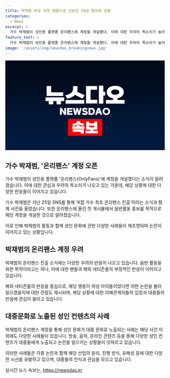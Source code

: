 ```yaml
---
title: 박재범 여성 속옷 맨몸으로 선보인 19금 행보에 당황
categories:
  - News
excerpt: >
  가수 박재범이 성인용 플랫폼 온리팬스에 계정을 개설했다. 이에 대한 우려의 목소리가 높아졌으며, 박재범은 이를 음반활동 홍보 목적으로 개설했다고 설명했다. 이 소식은 해외에서도 부정적인 반응을 얻었는데, 이는 성인문화가 유명 연예인을 통해 대중문화로 노출되며 재조명되는 사례들과 연관돼 있다. 이러한 사례들은 과거에도 있었으며, 유명 연예인들의 성인문화와의 연관이 논란을 일으킨 바 있다.
feature_text: >
  가수 박재범이 성인용 플랫폼 온리팬스에 계정을 개설했다. 이에 대한 우려의 목소리가 높아졌으며, 박재범은 이를 음반활동 홍보 목적으로 개설했다고 설명했다. 이 소식은 해외에서도 부정적인 반응을 얻었는데, 이는 성인문화가 유명 연예인을 통해 대중문화로 노출되며 재조명되는 사례들과 연관돼 있다. 이러한 사례들은 과거에도 있었으며, 유명 연예인들의 성인문화와의 연관이 논란을 일으킨 바 있다.
image: '/assets/img/newsdao_breakingnews.jpg'
---
```


<p><img src="/assets/img/newsdao_breakingnews.jpg" alt="pcversion 속보" /></p>

<h2 data-ke-size="size26">가수 박재범, '온리팬스' 계정 오픈</h2>

<p data-ke-size="size16">가수 박재범이 성인용 플랫폼 '온리팬스(OnlyFans)'에 계정을 개설했다는 소식이 알려졌습니다. 이에 대한 관심과 우려의 목소리가 나오고 있는 가운데, 해당 상황에 대한 다양한 반응들이 이어지고 있습니다.</p>

<p data-ke-size="size16">가수 박재범은 지난 25일 SNS를 통해 'K팝 가수 최초 온리팬스 진출'이라는 소식과 함께 사진을 올렸습니다. 또한 온리팬스에 올린 첫 게시물에서 음반활동 홍보를 목적으로 해당 계정을 개설한 것으로 알려졌습니다.</p>

<p data-ke-size="size16">이로 인해 박재범의 활동과 함께 성인 문화에 관한 다양한 사례들이 재조명되며 논란이 이어지고 있는 상황입니다.</p>

<h2 data-ke-size="size26">박재범의 온리팬스 계정 우려</h2>

<p data-ke-size="size16">박재범의 온리팬스 진출 소식에는 다양한 우려의 반응이 나오고 있습니다. 음반 활동을 위한 목적이라고는 하나, 이에 대한 팬들과 해외 네티즌들의 부정적인 반응이 이어지고 있습니다.</p>

<p data-ke-size="size16">해외 네티즌들의 반응을 중심으로, 해당 행동이 여성 아이돌이었다면 어떤 논란을 불러일으켰을지에 대한 관점도 제시되며, 해당 상황에 대한 이해관계자들의 입장과 대중들의 반응에 관심이 쏠리고 있습니다.</p>

<h2 data-ke-size="size26">대중문화로 노출된 성인 컨텐츠의 사례</h2>

<p data-ke-size="size16">박재범의 온리팬스 계정을 통해 성인 문화가 대중 문화로 노출되는 사례는 해당 사건 이외에도 다양한 사례들이 있습니다. 방송, 음악, 온라인 콘텐츠 등을 통해 다양한 성인 컨텐츠가 대중들에게 노출되고 논란을 일으키는 상황들이 잇따르고 있습니다.</p>

<p data-ke-size="size16">이러한 사례들은 각종 논란과 함께 해당 산업의 윤리, 진행 방식, 유해성 등에 대한 다양한 시선을 유발하고 있으며, 대중들의 인식과 관심을 모으고 있습니다.</p>
실시간 뉴스 속보는, <a href="https://newsdao.kr" rel="dofollow">https://newsdao.kr</a>



